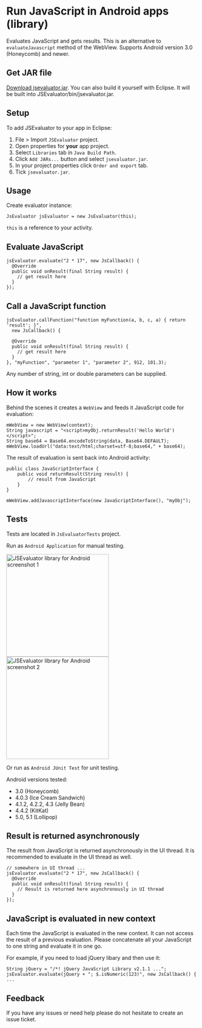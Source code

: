 # Run JavaScript in Android apps (library)

Evaluates JavaScript and gets results. This is an alternative to `evaluateJavascript` method of the WebView. Supports Android version 3.0 (Honeycomb) and newer.

## Get JAR file

[Download jsevaluator.jar](https://github.com/evgenyneu/js-evaluator-for-android/raw/master/JSEvaluator/bin/jsevaluator.jar). You can also build it yourself with Eclipse. It will be built into JSEvaluator/bin/jsevaluator.jar.

## Setup

To add JSEvaluator to your app in Eclipse:

1. File > Import `JSEvaluator` project.
1. Open properties for **your** app project.
1. Select `Libraries` tab in `Java Build Path`.
1. Click `Add JARs...` button and select `jsevaluator.jar`.
1. In your project properties click `Order and export` tab.
1. Tick `jsevaluator.jar`.

## Usage

Create evaluator instance:

    JsEvaluator jsEvaluator = new JsEvaluator(this);

`this` is a reference to your activity.

## Evaluate JavaScript

    jsEvaluator.evaluate("2 * 17", new JsCallback() {
      @Override
      public void onResult(final String result) {
        // get result here
      }
    });

## Call a JavaScript function

    jsEvaluator.callFunction("function myFunction(a, b, c, a) { return 'result'; }",
      new JsCallback() {

      @Override
      public void onResult(final String result) {
        // get result here
      }
    }, "myFunction", "parameter 1", "parameter 2", 912, 101.3);

Any number of string, int or double parameters can be supplied.

## How it works

Behind the scenes it creates a `WebView` and feeds it JavaScript code for evaluation:

    mWebView = new WebView(context);
    String javascript = "<script>myObj.returnResult('Hello World')</script>";
    String base64 = Base64.encodeToString(data, Base64.DEFAULT);
    mWebView.loadUrl("data:text/html;charset=utf-8;base64," + base64);

The result of evaluation is sent back into Android activity:

    public class JavaScriptInterface {
    	public void returnResult(String result) {
    		// result from JavaScript
    	}
    }

    mWebView.addJavascriptInterface(new JavaScriptInterface(), "myObj");

## Tests

Tests are located in `JsEvaluatorTests` project.

Run as `Android Application` for manual testing.

<img src='https://raw.githubusercontent.com/evgenyneu/js-evaluator-for-android/master/js_evaluator_screenshot_1_2014_08_30.png' width='270' alt='JSEvaluator library for Android screenshot 1'>

<img src='https://raw.github.com/evgenyneu/js-evaluator-for-android/master/js_evaluator_screenshot_2.png' width='270' alt='JSEvaluator library for Android screenshot 2'>


Or run as `Android JUnit Test` for unit testing.

Android versions tested:

* 3.0 (Honeycomb)
* 4.0.3 (Ice Cream Sandwich)
* 4.1.2, 4.2.2, 4.3 (Jelly Bean)
* 4.4.2 (KitKat)
* 5.0, 5.1 (Lollipop)

## Result is returned asynchronously

The result from JavaScript is returned asynchronously in the UI thread. It is recommended to evaluate in the UI thread as well.

    // somewhere in UI thread ...
    jsEvaluator.evaluate("2 * 17", new JsCallback() {
      @Override
      public void onResult(final String result) {
        // Result is returned here asynchronously in UI thread
      }
    });

## JavaScript is evaluated in new context

Each time the JavaScript is evaluated in the new context. It can not access the result of a previous evaluation.
Please concatenate all your JavaScript to one string and evaluate it in one go.

For example, if you need to load jQuery libary and then use it:

    String jQuery = "/*! jQuery JavaScript Library v2.1.1 ...";
    jsEvaluator.evaluate(jQuery + "; $.isNumeric(123)", new JsCallback() { ...


## Feedback

If you have any issues or need help please do not hesitate to create an issue ticket.

